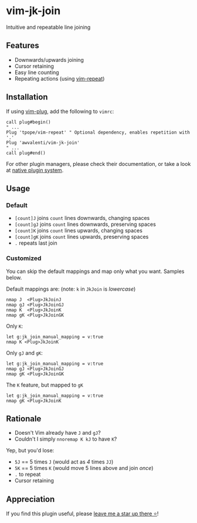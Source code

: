# vim-jk-join
Intuitive and repeatable line joining

## Features
- Downwards/upwards joining
- Cursor retaining
- Easy line counting
- Repeating actions (using [vim-repeat](https://github.com/tpope/vim-repeat))

## Installation
If using [vim-plug](https://github.com/junegunn/vim-plug), add the following to `vimrc`:
```vim
call plug#begin()
" ...
Plug 'tpope/vim-repeat' " Optional dependency, enables repetition with '.'
Plug 'awvalenti/vim-jk-join'
" ...
call plug#end()
```

For other plugin managers, please check their documentation,
or take a look at
[native plugin system](https://duckduckgo.com/?t=ffab&q=vim+native+plugin+management&ia=web).

## Usage

### Default
- `[count]J` joins `count` lines downwards, changing spaces
- `[count]gJ` joins `count` lines downwards, preserving spaces
- `[count]K` joins `count` lines upwards, changing spaces
- `[count]gK` joins `count` lines upwards, preserving spaces
- `.` repeats last join

### Customized
You can skip the default mappings and map only what you want.
Samples below.

Default mappings are: (note: `k` in `JkJoin` is *lowercase*)
```vim
nmap J  <Plug>JkJoinJ
nmap gJ <Plug>JkJoinGJ
nmap K  <Plug>JkJoinK
nmap gK <Plug>JkJoinGK
```

Only `K`:
```vim
let g:jk_join_manual_mapping = v:true
nmap K <Plug>JkJoinK
```
Only `gJ` and `gK`:
```vim
let g:jk_join_manual_mapping = v:true
nmap gJ <Plug>JkJoinGJ
nmap gK <Plug>JkJoinGK
```
The `K` feature, but mapped to `gK`
```vim
let g:jk_join_manual_mapping = v:true
nmap gK <Plug>JkJoinK
```

## Rationale
- Doesn't Vim already have `J` and `gJ`?
- Couldn't I simply `nnoremap K kJ` to have `K`?

Yep, but you'd lose:
- `5J` == 5 times `J` (would act as *4* times `JJ`)
- `5K` == 5 times `K` (would move 5 lines above and join *once*)
- `.` to repeat
- Cursor retaining

## Appreciation
If you find this plugin useful, please [leave me a star up there ⭐](#top)!


